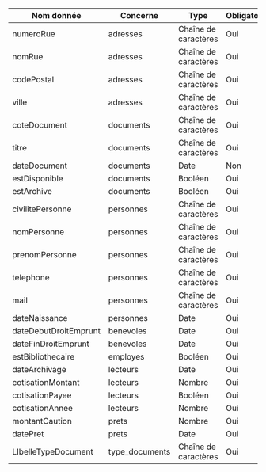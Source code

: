 | **Nom donnée**           | **Concerne**      | **Type**              | **Obligatoire** |  
|--------------------------|-------------------|-----------------------|------------------|  
| numeroRue               | adresses         | Chaîne de caractères | Oui             |  
| nomRue                  | adresses         | Chaîne de caractères | Oui             |  
| codePostal              | adresses         | Chaîne de caractères | Oui             |  
| ville                   | adresses         | Chaîne de caractères | Oui             |  
| coteDocument            | documents        | Chaîne de caractères | Oui             |  
| titre                   | documents        | Chaîne de caractères | Oui             |  
| dateDocument            | documents        | Date                 | Non             |  
| estDisponible           | documents        | Booléen              | Oui             |  
| estArchive              | documents        | Booléen              | Oui             |  
| civilitePersonne        | personnes        | Chaîne de caractères | Oui             |  
| nomPersonne             | personnes        | Chaîne de caractères | Oui             |  
| prenomPersonne          | personnes        | Chaîne de caractères | Oui             |  
| telephone               | personnes        | Chaîne de caractères | Oui             |  
| mail                    | personnes        | Chaîne de caractères | Oui             |  
| dateNaissance           | personnes        | Date                 | Oui             |  
| dateDebutDroitEmprunt   | benevoles        | Date                 | Oui             |  
| dateFinDroitEmprunt     | benevoles        | Date                 | Oui             |  
| estBibliothecaire       | employes         | Booléen              | Oui             |  
| dateArchivage           | lecteurs         | Date                 | Oui             |  
| cotisationMontant       | lecteurs         | Nombre               | Oui             |  
| cotisationPayee         | lecteurs         | Booléen              | Oui             |  
| cotisationAnnee         | lecteurs         | Nombre               | Oui             |  
| montantCaution          | prets            | Nombre               | Oui             |  
| datePret                | prets            | Date                 | Oui             |  
| LIbelleTypeDocument     | type_documents   | Chaîne de caractères | Oui             |  